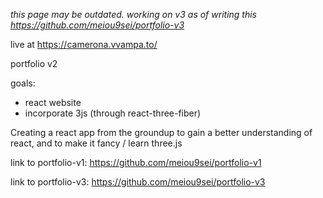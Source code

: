 *this page may be outdated. working on v3 as of writing this https://github.com/meiou9sei/portfolio-v3*

live at https://camerona.vvampa.to/

portfolio v2

goals:
- react website
- incorporate 3js (through react-three-fiber)

Creating a react app from the groundup to gain a better understanding of react, and to make it fancy / learn three.js

link to portfolio-v1: https://github.com/meiou9sei/portfolio-v1

link to portfolio-v3: https://github.com/meiou9sei/portfolio-v3
